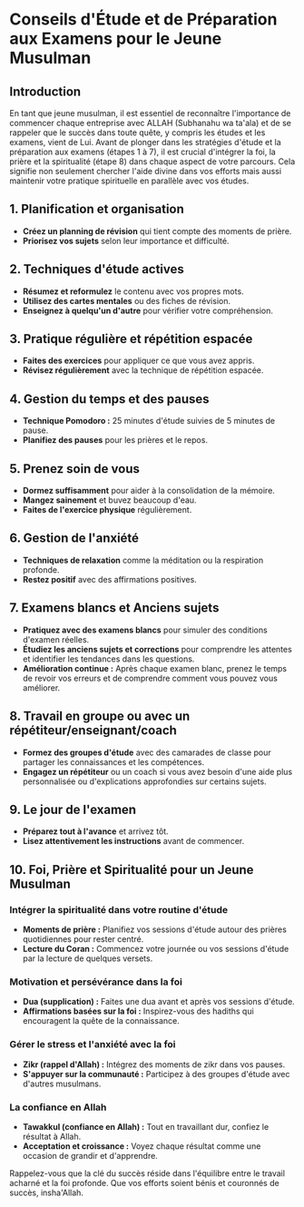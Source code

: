 # Conseils d'Étude et de Préparation aux Examens pour le Jeune Musulman

## Introduction

En tant que jeune musulman, il est essentiel de reconnaître l'importance de commencer chaque entreprise avec ALLAH (Subhanahu wa ta'ala) et de se rappeler que le succès dans toute quête, y compris les études et les examens, vient de Lui. Avant de plonger dans les stratégies d'étude et la préparation aux examens (étapes 1 à 7), il est crucial d'intégrer la foi, la prière et la spiritualité (étape 8) dans chaque aspect de votre parcours. Cela signifie non seulement chercher l'aide divine dans vos efforts mais aussi maintenir votre pratique spirituelle en parallèle avec vos études.

## 1. Planification et organisation

- **Créez un planning de révision** qui tient compte des moments de prière.
- **Priorisez vos sujets** selon leur importance et difficulté.

## 2. Techniques d'étude actives

- **Résumez et reformulez** le contenu avec vos propres mots.
- **Utilisez des cartes mentales** ou des fiches de révision.
- **Enseignez à quelqu'un d'autre** pour vérifier votre compréhension.

## 3. Pratique régulière et répétition espacée

- **Faites des exercices** pour appliquer ce que vous avez appris.
- **Révisez régulièrement** avec la technique de répétition espacée.

## 4. Gestion du temps et des pauses

- **Technique Pomodoro :** 25 minutes d'étude suivies de 5 minutes de pause.
- **Planifiez des pauses** pour les prières et le repos.

## 5. Prenez soin de vous

- **Dormez suffisamment** pour aider à la consolidation de la mémoire.
- **Mangez sainement** et buvez beaucoup d'eau.
- **Faites de l'exercice physique** régulièrement.

## 6. Gestion de l'anxiété

- **Techniques de relaxation** comme la méditation ou la respiration profonde.
- **Restez positif** avec des affirmations positives.

## 7. Examens blancs et Anciens sujets

- **Pratiquez avec des examens blancs** pour simuler des conditions d'examen réelles.
- **Étudiez les anciens sujets et corrections** pour comprendre les attentes et identifier les tendances dans les questions.
- **Amélioration continue :** Après chaque examen blanc, prenez le temps de revoir vos erreurs et de comprendre comment vous pouvez vous améliorer.

## 8. Travail en groupe ou avec un répétiteur/enseignant/coach

- **Formez des groupes d'étude** avec des camarades de classe pour partager les connaissances et les compétences.
- **Engagez un répétiteur** ou un coach si vous avez besoin d'une aide plus personnalisée ou d'explications approfondies sur certains sujets.

## 9. Le jour de l'examen

- **Préparez tout à l'avance** et arrivez tôt.
- **Lisez attentivement les instructions** avant de commencer.

## 10. Foi, Prière et Spiritualité pour un Jeune Musulman

### Intégrer la spiritualité dans votre routine d'étude

- **Moments de prière :** Planifiez vos sessions d'étude autour des prières quotidiennes pour rester centré.
- **Lecture du Coran :** Commencez votre journée ou vos sessions d'étude par la lecture de quelques versets.

### Motivation et persévérance dans la foi

- **Dua (supplication) :** Faites une dua avant et après vos sessions d'étude.
- **Affirmations basées sur la foi :** Inspirez-vous des hadiths qui encouragent la quête de la connaissance.

### Gérer le stress et l'anxiété avec la foi

- **Zikr (rappel d'Allah) :** Intégrez des moments de zikr dans vos pauses.
- **S'appuyer sur la communauté :** Participez à des groupes d'étude avec d'autres musulmans.

### La confiance en Allah

- **Tawakkul (confiance en Allah) :** Tout en travaillant dur, confiez le résultat à Allah.
- **Acceptation et croissance :** Voyez chaque résultat comme une occasion de grandir et d'apprendre.

Rappelez-vous que la clé du succès réside dans l'équilibre entre le travail acharné et la foi profonde. Que vos efforts soient bénis et couronnés de succès, insha'Allah.

